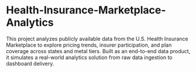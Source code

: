 # Health-Insurance-Marketplace-Analytics
This project analyzes publicly available data from the U.S. Health Insurance Marketplace to explore pricing trends, insurer participation, and plan coverage across states and metal tiers. Built as an end-to-end data product, it simulates a real-world analytics solution from raw data ingestion to dashboard delivery.
